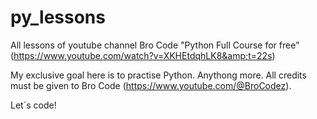 # py_lessons
All lessons of youtube channel Bro Code "Python Full Course for free" (https://www.youtube.com/watch?v=XKHEtdqhLK8&amp;t=22s)

My exclusive goal here is to practise Python. Anythong more.
All credits must be given to Bro Code (https://www.youtube.com/@BroCodez).

Let´s code!
